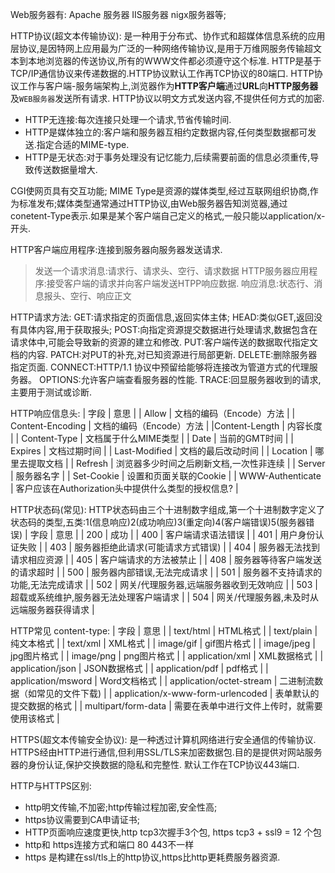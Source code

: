 Web服务器有:
Apache 服务器
IIS服务器
nigx服务器等;

HTTP协议(超文本传输协议):
是一种用于分布式、协作式和超媒体信息系统的应用层协议,是因特网上应用最为广泛的一种网络传输协议,是用于万维网服务传输超文本到本地浏览器的传送协议,所有的WWW文件都必须遵守这个标准.
HTTP是基于TCP/IP通信协议来传递数据的.HTTP协议默认工作再TCP协议的80端口.
HTTP协议工作与客户端-服务端架构上,浏览器作为**HTTP客户端**通过**URL**向**HTTP服务器**及`WEB服务器`发送所有请求.
HTTP协议以明文方式发送内容,不提供任何方式的加密.

* HTTP无连接:每次连接只处理一个请求,节省传输时间.
* HTTP是媒体独立的:客户端和服务器互相约定数据内容,任何类型数据都可发送.指定合适的MIME-type.
* HTTP是无状态:对于事务处理没有记忆能力,后续需要前面的信息必须重传,导致传送数据量增大.

CGI使网页具有交互功能;
MIME Type是资源的媒体类型,经过互联网组织协商,作为标准发布;媒体类型通常通过HTTP协议,由Web服务器告知浏览器,通过conetent-Type表示.如果是某个客户端自己定义的格式,一般只能以application/x-开头.

HTTP客户端应用程序:连接到服务器向服务器发送请求.
> 发送一个请求消息:请求行、请求头、空行、请求数据
HTTP服务器应用程序:接受客户端的请求并向客户端发送HTPP响应数据.
> 响应消息:状态行、消息报头、空行、响应正文

HTTP请求方法:
GET:请求指定的页面信息,返回实体主体;
HEAD:类似GET,返回没有具体内容,用于获取报头;
POST:向指定资源提交数据进行处理请求,数据包含在请求体中,可能会导致新的资源的建立和修改.
PUT:客户端传送的数据取代指定文档的内容.
PATCH:对PUT的补充,对已知资源进行局部更新.
DELETE:删除服务器指定页面.
CONNECT:HTTP/1.1 协议中预留给能够将连接改为管道方式的代理服务器。
OPTIONS:允许客户端查看服务器的性能.
TRACE:回显服务器收到的请求,主要用于测试或诊断.

HTTP响应信息头:
| 字段 | 意思 |
| Allow | 文档的编码（Encode）方法 |
| Content-Encoding | 文档的编码（Encode）方法 |
|Content-Length | 内容长度 |
| Content-Type | 文档属于什么MIME类型 |
| Date | 当前的GMT时间 |
| Expires | 文档过期时间 |
| Last-Modified | 文档的最后改动时间 |
| Location | 哪里去提取文档 |
| Refresh | 浏览器多少时间之后刷新文档,一次性非连续 |
| Server | 服务器名字 |
| Set-Cookie | 设置和页面关联的Cookie |
| WWW-Authenticate | 客户应该在Authorization头中提供什么类型的授权信息? |

HTTP状态码(常见):
HTTP状态码由三个十进制数字组成,第一个十进制数字定义了状态码的类型,五类:1(信息响应)2(成功响应)3(重定向)4(客户端错误)5(服务器错误)
| 字段 | 意思 |
| 200 | 成功 |
| 400 | 客户端请求语法错误 |
| 401 | 用户身份认证失败 |
| 403 | 服务器拒绝此请求(可能请求方式错误) |
| 404 | 服务器无法找到请求相应资源 |
| 405 | 客户端请求的方法被禁止 |
| 408 | 服务器等待客户端发送的请求超时 |
| 500 | 服务器内部错误,无法完成请求 |
| 501 | 服务器不支持请求的功能,无法完成请求 |
| 502 | 网关/代理服务器,远端服务器收到无效响应 |
| 503 | 超载或系统维护,服务器无法处理客户端请求 |
| 504 | 网关/代理服务器,未及时从远端服务器获得请求 |

HTTP常见 content-type:
| 字段 | 意思 |
| text/html  |  HTML格式 |
| text/plain | 纯文本格式 |
| text/xml  | XML格式 |
| image/gif | gif图片格式 |
| image/jpeg | jpg图片格式 |
| image/png | png图片格式 |
| application/xml | XML数据格式 |
| application/json | JSON数据格式 |
| application/pdf | pdf格式 |
| application/msword | Word文档格式 |
| application/octet-stream | 二进制流数据（如常见的文件下载) |
| application/x-www-form-urlencoded | 表单默认的提交数据的格式 |
| multipart/form-data | 需要在表单中进行文件上传时，就需要使用该格式 |

HTTPS(超文本传输安全协议):
是一种透过计算机网络进行安全通信的传输协议.
HTTPS经由HTTP进行通信,但利用SSL/TLS来加密数据包.目的是提供对网站服务器的身份认证,保护交换数据的隐私和完整性.
默认工作在TCP协议443端口.

HTTP与HTTPS区别:
* http明文传输,不加密;http传输过程加密,安全性高;
* https协议需要到CA申请证书;
* HTTP页面响应速度更快,http tcp3次握手3个包, https tcp3 + ssl9 = 12 个包
* http和 https连接方式和端口 80 443不一样
* https 是构建在ssl/tls上的http协议,https比http更耗费服务器资源.

